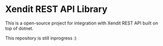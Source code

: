# Xendit REST API Library

This is a open-source project for integration with Xendit REST API built on top of dotnet.

This repository is still inprogress :)